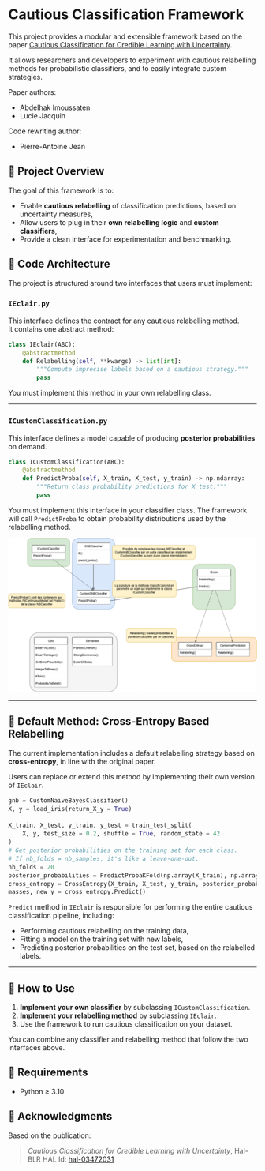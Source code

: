 # Cautious Classification Framework

This project provides a modular and extensible framework based on the paper [Cautious Classification for Credible Learning with Uncertainty](https://imt-mines-ales.hal.science/hal-03472031v1/file/cautious-classification.pdf).

It allows researchers and developers to experiment with cautious relabelling methods for probabilistic classifiers, and to easily integrate custom strategies.

Paper authors:
* Abdelhak Imoussaten
* Lucie Jacquin

Code rewriting author:
* Pierre-Antoine Jean

## 🚀 Project Overview

The goal of this framework is to:
- Enable **cautious relabelling** of classification predictions, based on uncertainty measures,
- Allow users to plug in their **own relabelling logic** and **custom classifiers**,
- Provide a clean interface for experimentation and benchmarking.

## 🧩 Code Architecture

The project is structured around two interfaces that users must implement:

### `IEclair.py`

This interface defines the contract for any cautious relabelling method.  
It contains one abstract method:

```python
class IEclair(ABC):
    @abstractmethod
    def Relabelling(self, **kwargs) -> list[int]:
        """Compute imprecise labels based on a cautious strategy."""
        pass
````

You must implement this method in your own relabelling class.

---

### `ICustomClassification.py`

This interface defines a model capable of producing **posterior probabilities** on demand.

```python
class ICustomClassification(ABC):
    @abstractmethod
    def PredictProba(self, X_train, X_test, y_train) -> np.ndarray:
        """Return class probability predictions for X_test."""
        pass
```

You must implement this interface in your classifier class. The framework will call `PredictProba` to obtain probability distributions used by the relabelling method.

![architecture](images/eclair.png)

---

## 🧠 Default Method: Cross-Entropy Based Relabelling

The current implementation includes a default relabelling strategy based on **cross-entropy**, in line with the original paper.

Users can replace or extend this method by implementing their own version of `IEclair`.

```python
gnb = CustomNaiveBayesClassifier()
X, y = load_iris(return_X_y = True)

X_train, X_test, y_train, y_test = train_test_split(
    X, y, test_size = 0.2, shuffle = True, random_state = 42
)
# Get posterior probabilities on the training set for each class.
# If nb_folds = nb_samples, it's like a leave-one-out.
nb_folds = 20
posterior_probabilities = PredictProbaKFold(np.array(X_train), np.array(y_train), gnb, nb_folds)
cross_entropy = CrossEntropy(X_train, X_test, y_train, posterior_probabilities, gnb, 2, 0.6, 0.6, 2)
masses, new_y = cross_entropy.Predict()
```

`Predict` method in `IEclair` is responsible for performing the entire cautious classification pipeline, including:

* Performing cautious relabelling on the training data,
* Fitting a model on the training set with new labels,
* Predicting posterior probabilities on the test set, based on the relabelled labels.

---

## 🔧 How to Use

1. **Implement your own classifier** by subclassing `ICustomClassification`.
2. **Implement your relabelling method** by subclassing `IEclair`.
3. Use the framework to run cautious classification on your dataset.

You can combine any classifier and relabelling method that follow the two interfaces above.

## 📌 Requirements

* Python ≥ 3.10

## 🤝 Acknowledgments

Based on the publication:

> *Cautious Classification for Credible Learning with Uncertainty*,
> Hal-BLR HAL Id: [hal-03472031](https://imt-mines-ales.hal.science/hal-03472031v1)

